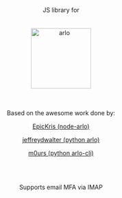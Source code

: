<span align="center">

<p>JS library for 
<br>
<br>
<br>
<a href="https://arlo.com"><img alt="arlo" src="https://www.arlo.com/images/arlop/arlo-logo.png" width="140px"></a>
<br>
<br>
<br>
<p>Based on the awesome work done by:</p>
<p><a href="https://github.com/EpicKris/node-arlo">EpicKris (node-arlo)</a></p>
<p><a href="https://github.com/jeffreydwalter/arlo">jeffreydwalter (python arlo)</a></p>
<p><a href="https://github.com/m0urs/arlo-cl">m0urs (python arlo-cli)</a></p>
<br>
<br>
<p>Supports email MFA via IMAP</p>
</span>

